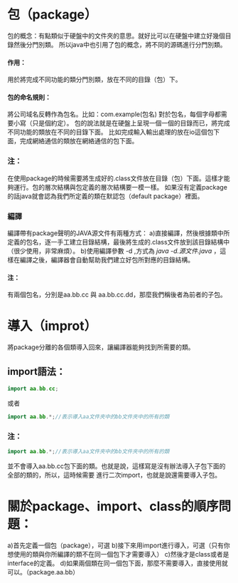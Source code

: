 # 包（package）
包的概念：有點類似于硬盤中的文件夾的意思。就好比可以在硬盤中建立好幾個目錄然後分門別類。
所以java中也引用了包的概念，將不同的源碼進行分門別類。
#### 作用：
用於將完成不同功能的類分門別類，放在不同的目錄（包）下。
#### 包的命名規則：
將公司域名反轉作為包名。比如：com.example(包名)
對於包名，每個字母都需要小寫（只是個約定）。
包的說法就是在硬盤上呈現一個一個的目錄而已，將完成不同功能的類放在不同的目錄下面。
比如完成輸入輸出處理的放在io這個包下面，完成網絡通信的類放在網絡通信的包下面。
### 注：
在使用package的時候需要將生成好的.class文件放在目錄（包）下面。這樣才能夠運行。包的層次結構與包定義的層次結構要一模一樣。
如果沒有定義package的話java就會認為我們所定義的類在默認包（default package）裡面。
### 編譯
編譯帶有package聲明的JAVA源文件有兩種方式：
a)直接編譯，然後根據類中所定義的包名，逐一手工建立目錄結構，最後將生成的.class文件放到該目錄結構中（很少使用，非常麻煩）。
b)使用編譯參數 -d ,方式為 *java -d.源文件.java* ，這樣在編譯之後，編譯器會自動幫助我們建立好包所對應的目錄結構。
#### 注：
有兩個包名，分別是aa.bb.cc 與 aa.bb.cc.dd，那麼我們稱後者為前者的子包。
# 導入（improt）
將package分離的各個類導入回來，讓編譯器能夠找到所需要的類。
## import語法：
```java
import aa.bb.cc;
```
或者
```java
import aa.bb.*;//表示導入aa文件夾中的bb文件夾中的所有的類
```
### 注：
```java
import aa.bb.*;//表示導入aa文件夾中的bb文件夾中的所有的類
```
並不會導入aa.bb.cc包下面的類。也就是說，這樣寫是沒有辦法導入子包下面的全部的類的，所以，這時候需要
進行二次import，也就是說還需要導入子包。
# 關於package、import、class的順序問題：
a)首先定義一個包（package），可選
b)接下來用import進行導入，可選（只有你想使用的類與你所編譯的類不在同一個包下才需要導入）
c)然後才是class或者是interface的定義。
d)如果兩個類在同一個包下面，那麼不需要導入，直接使用就可以。（package.aa.bb）

